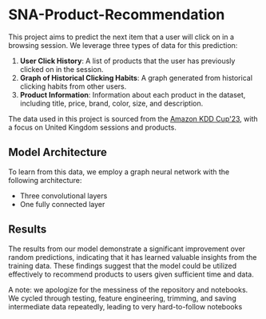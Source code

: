 # SNA-Product-Recommendation

This project aims to predict the next item that a user will click on in a browsing session. We leverage three types of data for this prediction:

1. **User Click History**: A list of products that the user has previously clicked on in the session.
2. **Graph of Historical Clicking Habits**: A graph generated from historical clicking habits from other users.
3. **Product Information**: Information about each product in the dataset, including title, price, brand, color, size, and description.

The data used in this project is sourced from the [Amazon KDD Cup'23](https://www.aicrowd.com/challenges/amazon-kdd-cup-23-multilingual-recommendation-challenge/problems/task-1-next-product-recommendation/dataset_files), with a focus on United Kingdom sessions and products.

## Model Architecture

To learn from this data, we employ a graph neural network with the following architecture:
- Three convolutional layers
- One fully connected layer

## Results

The results from our model demonstrate a significant improvement over random predictions, indicating that it has learned valuable insights from the training data. These findings suggest that the model could be utilized effectively to recommend products to users given sufficient time and data.


A note: we apologize for the messiness of the repository and notebooks. We cycled through testing, feature engineering, trimming, and saving intermediate data repeatedly, leading to very hard-to-follow notebooks
